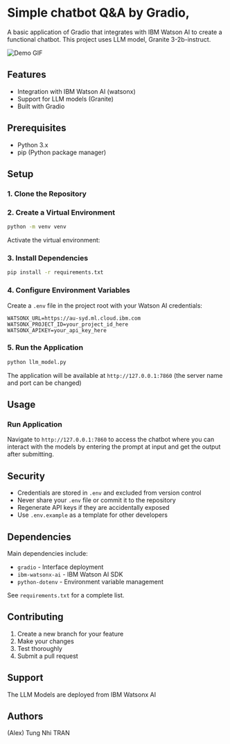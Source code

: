 # Simple chatbot Q&A by Gradio, 

A basic application of Gradio that integrates with IBM Watson AI to create a functional chatbot. This project uses LLM model, Granite 3-2b-instruct.

![Demo GIF](demo.gif)

## Features

- Integration with IBM Watson AI (watsonx)
- Support for LLM models (Granite)
- Built with Gradio

## Prerequisites

- Python 3.x
- pip (Python package manager)

## Setup

### 1. Clone the Repository

### 2. Create a Virtual Environment

```bash
python -m venv venv
```

Activate the virtual environment:

### 3. Install Dependencies

```bash
pip install -r requirements.txt
```

### 4. Configure Environment Variables

Create a `.env` file in the project root with your Watson AI credentials:

```
WATSONX_URL=https://au-syd.ml.cloud.ibm.com
WATSONX_PROJECT_ID=your_project_id_here
WATSONX_APIKEY=your_api_key_here
```

### 5. Run the Application

```bash
python llm_model.py
```

The application will be available at `http://127.0.0.1:7860` (the server name and port can be changed)

## Usage

### Run Application

Navigate to `http://127.0.0.1:7860` to access the chatbot where you can interact with the models by entering the prompt at input and get the output after submitting.

## Security

- Credentials are stored in `.env` and excluded from version control
- Never share your `.env` file or commit it to the repository
- Regenerate API keys if they are accidentally exposed
- Use `.env.example` as a template for other developers

## Dependencies

Main dependencies include:
- `gradio` - Interface deployment
- `ibm-watsonx-ai` - IBM Watson AI SDK
- `python-dotenv` - Environment variable management

See `requirements.txt` for a complete list.

## Contributing

1. Create a new branch for your feature
2. Make your changes
3. Test thoroughly
4. Submit a pull request

## Support

The LLM Models are deployed from IBM Watsonx AI

## Authors

(Alex) Tung Nhi TRAN
